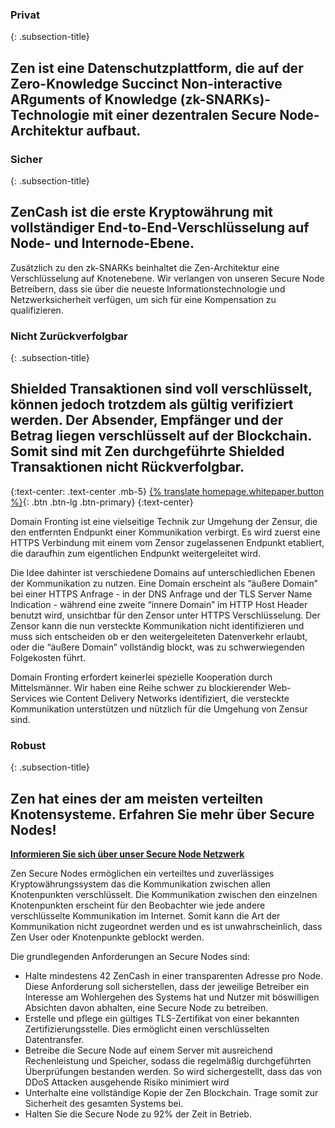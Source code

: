 ### Privat
{: .subsection-title}
## Zen ist eine Datenschutzplattform, die auf der Zero-Knowledge Succinct Non-interactive ARguments of Knowledge (zk-SNARKs)-Technologie mit einer dezentralen Secure Node-Architektur aufbaut.

### Sicher
{: .subsection-title}
## ZenCash ist die erste Kryptowährung mit vollständiger End-to-End-Verschlüsselung auf Node- und Internode-Ebene.
Zusätzlich zu den zk-SNARKs beinhaltet die Zen-Architektur eine Verschlüsselung auf Knotenebene. Wir verlangen von unseren Secure Node Betreibern, dass sie über die neueste Informationstechnologie und Netzwerksicherheit verfügen, um sich für eine Kompensation zu qualifizieren.

### Nicht Zurückverfolgbar
{: .subsection-title}
## Shielded Transaktionen sind voll verschlüsselt, können jedoch trotzdem als gültig verifiziert werden. Der Absender, Empfänger und der Betrag liegen verschlüsselt auf der Blockchain. Somit sind mit Zen durchgeführte Shielded Transaktionen nicht Rückverfolgbar.

{:text-center: .text-center .mb-5}
[{% translate homepage.whitepaper.button %}]({{site.baseurl_root}}{{site.data.whitepapers[site.lang]}}){: .btn .btn-lg .btn-primary}
{:text-center}

Domain Fronting ist eine vielseitige Technik zur Umgehung der Zensur, die den entfernten Endpunkt einer Kommunikation verbirgt. Es wird zuerst eine HTTPS Verbindung mit einem vom Zensor zugelassenen Endpunkt etabliert, die daraufhin zum eigentlichen Endpunkt weitergeleitet wird.

Die Idee dahinter ist verschiedene Domains auf unterschiedlichen Ebenen der Kommunikation zu nutzen. Eine Domain erscheint als “äußere Domain” bei einer HTTPS Anfrage - in der DNS Anfrage und der TLS Server Name Indication - während eine zweite “innere Domain” im HTTP Host Header benutzt wird, unsichtbar für den Zensor unter HTTPS Verschlüsselung. Der Zensor kann die nun versteckte Kommunikation nicht identifizieren und muss sich entscheiden ob er den weitergeleiteten Datenverkehr erlaubt, oder die “äußere Domain” vollständig blockt, was zu schwerwiegenden Folgekosten führt.

Domain Fronting erfordert keinerlei spezielle Kooperation durch Mittelsmänner. Wir haben eine Reihe schwer zu blockierender Web-Services wie Content Delivery Networks identifiziert, die versteckte Kommunikation unterstützen und nützlich für die Umgehung von Zensur sind.

### Robust
{: .subsection-title}
## Zen hat eines der am meisten verteilten Knotensysteme. Erfahren Sie mehr über Secure Nodes!
**[Informieren Sie sich über unser Secure Node Netzwerk](https://securenodes.na.zensystem.io/)**

Zen Secure Nodes ermöglichen ein verteiltes und zuverlässiges Kryptowährungssystem das die Kommunikation zwischen allen Knotenpunkten verschlüsselt. Die Kommunikation zwischen den einzelnen Knotenpunkten erscheint für den Beobachter wie jede andere verschlüsselte Kommunikation im Internet. Somit kann die Art der Kommunikation nicht zugeordnet werden und es ist unwahrscheinlich, dass Zen User oder Knotenpunkte geblockt werden.

Die grundlegenden Anforderungen an Secure Nodes sind:
* Halte mindestens 42 ZenCash in einer transparenten Adresse pro Node. Diese Anforderung soll sicherstellen, dass der jeweilige Betreiber ein Interesse am Wohlergehen des Systems hat und Nutzer mit böswilligen Absichten davon abhalten, eine Secure Node zu betreiben.
* Erstelle und pflege ein gültiges TLS-Zertifikat von einer bekannten Zertifizierungsstelle. Dies ermöglicht einen verschlüsselten Datentransfer.
* Betreibe die Secure Node auf einem Server mit ausreichend Rechenleistung und Speicher, sodass die regelmäßig durchgeführten Überprüfungen bestanden werden. So wird sichergestellt, dass das von DDoS Attacken ausgehende Risiko minimiert wird
* Unterhalte eine vollständige Kopie der Zen Blockchain. Trage somit zur Sicherheit des gesamten Systems bei.
* Halten Sie die Secure Node zu 92% der Zeit in Betrieb.
